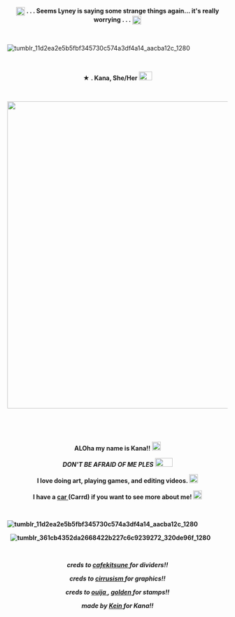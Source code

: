 <p align="center">
  <img width="20" height="20" src="https://github.com/undeadlost/undeadlost/assets/160256094/9744bfa9-86f5-4316-8749-56cdff03c1ba"  <h1 align="center"> <strong> . . . Seems Lyney is saying some strange things again... it's really worrying . . .</strong> </h1> <img width="20" height="20" src="https://github.com/undeadlost/undeadlost/assets/160256094/9744bfa9-86f5-4316-8749-56cdff03c1ba"<p align="center"> 



&nbsp; 

![tumblr_11d2ea2e5b5fbf345730c574a3df4a14_aacba12c_1280](https://github.com/undeadlost/KanaBird/assets/160256094/a20654e6-e167-4713-9297-dc37dc97772c)



&nbsp; 


<p align="center">
 <strong>★ . Kana, She/Her <img width="30" height="20" src="https://github.com/undeadlost/KanaBird/assets/160256094/8ade08c5-1e91-4344-bf98-75786c680d3f" </strong> 
</p>

&nbsp; 



<p align="center">
  <img width="700" height="700" src="https://github.com/undeadlost/KanaBird/assets/160256094/92c89890-7ba0-4523-977a-0642f5db6135">
</p>

&nbsp; 


&nbsp;  
 
<p align="center">
 <strong>ALOha my name is Kana!!</strong> <img width="20" height="20" src="https://github.com/undeadlost/KanaBird/assets/160256094/06f7786a-765b-4778-8460-5ed4f53a48b7"
</p>
<p align="center">
<em>DON'T BE AFRAID OF ME PLES</em> <img width="40" height="20" src="https://github.com/undeadlost/KanaBird/assets/160256094/3e23934d-1c05-477e-947d-f1b70143b4cc"
</p>
<p align="center">
<strong> I love doing art, playing games, and editing videos.</strong> <img width="20" height="20" src="https://github.com/undeadlost/KanaBird/assets/160256094/1ed71ff9-54b4-43bf-b071-d2264dabba78"
</p>
<p align="center">
<strong> I have a <a href= "https://kanabirb.carrd.co/" >car </a> (Carrd) if you want to see more about me!</strong> <img width="20" height="20" src="https://github.com/undeadlost/KanaBird/assets/160256094/14eb9778-46ad-4c3f-9f11-8b0fa315add8"
</p>

&nbsp;

![tumblr_11d2ea2e5b5fbf345730c574a3df4a14_aacba12c_1280](https://github.com/undeadlost/KanaBird/assets/160256094/3ed862a1-34ac-4e30-b90b-412f400c4e6f)


&nbsp;
![tumblr_361cb4352da2668422b227c6c9239272_320de96f_1280](https://github.com/undeadlost/KanaBird/assets/160256094/daee10c8-8f1d-4b68-81c4-9bb6323b80e1)


&nbsp;

<p align="center">
<i>creds to <a href= "https://www.tumblr.com/cafekitsune" >cafekitsune </a> for dividers!!</i>
</p>
<p align="center">
<i>creds to  <a href= "https://www.tumblr.com/cirrusism" >cirrusism </a> for graphics!!</i>
</p>
<p align="center">
<i>creds to <a href= "https://ouija.crd.co/#" >ouija </a> , <a href= "https://goldenkamuy.crd.co/#" >golden </a> for stamps!!</i>
</p>
<p align="center">
<i>made by <a href= "https://github.com/undeadlost" >Kein </a> for Kana!!</i>
</p>
